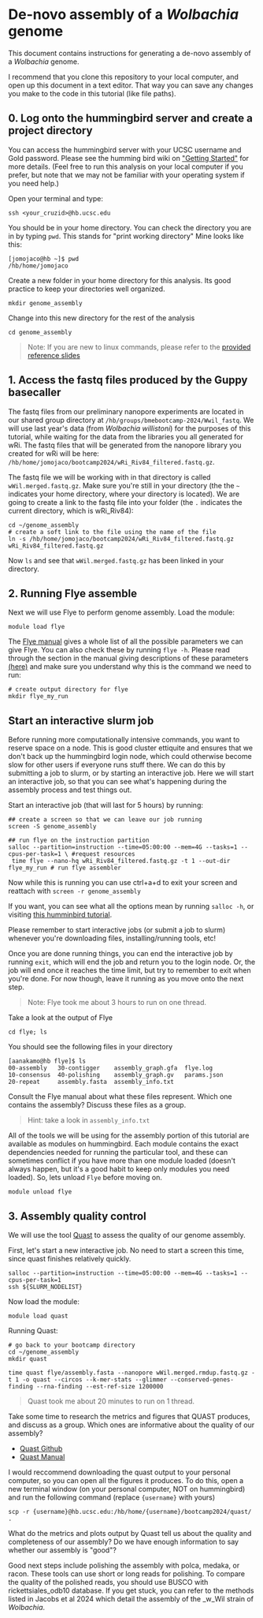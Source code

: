 # De-novo assembly of a _Wolbachia_ genome

This document contains instructions for generating a de-novo assembly of a _Wolbachia_ genome. 

I recommend that you clone this repository to your local computer, and open up this document in a text editor. That way you can save any changes you make to the code in this tutorial (like file paths).


## 0. Log onto the hummingbird server and create a project directory

You can access the hummingbird server with your UCSC username and Gold password. Please see the humming bird wiki on ["Getting Started"](https://hummingbird.ucsc.edu/getting-started/) for more details. (Feel free to run this analysis on your local computer if you prefer, but note that we may not be familiar with your operating system if you need help.)

Open your terminal and type:
```
ssh <your_cruzid>@hb.ucsc.edu
```

You should be in your home directory. You can check the directory you are in by typing `pwd`. This stands for "print working directory" Mine looks like this:
```
[jomojaco@hb ~]$ pwd
/hb/home/jomojaco
```

Create a new folder in your home directory for this analysis. Its good practice to keep your directories well organized.
```
mkdir genome_assembly
```

Change into this new directory for the rest of the analysis
```
cd genome_assembly
```

> Note: If you are new to linux commands, please refer to the [provided reference slides](https://docs.google.com/presentation/d/1hjIfozfQkjL4gj1eUtvBqgzpWERAkF8Uw43ToAQSxa8/edit#slide=id.p)  

## 1. Access the fastq files produced by the Guppy basecaller

The fastq files from our preliminary nanopore experiments are located in our shared group directory at `/hb/groups/bmebootcamp-2024/Wwil_fastq`. We will use last year's data (from _Wolbachia willistoni_) for the purposes of this tutorial, while waiting for the data from the libraries you all generated for wRi. The fastq files that will be generated from the nanopore library you created for wRi will be here: `/hb/home/jomojaco/bootcamp2024/wRi_Riv84_filtered.fastq.gz`. 

The fastq file we will be working with in that directory is called `wWil.merged.fastq.gz`. Make sure you're still in your directory (the the `~` indicates your home directory, where your directory is located). We are going to create a link to the fastq file into your folder (the `.` indicates the current directory, which is wRi_Riv84):
```
cd ~/genome_assembly
# create a soft link to the file using the name of the file
ln -s /hb/home/jomojaco/bootcamp2024/wRi_Riv84_filtered.fastq.gz wRi_Riv84_filtered.fastq.gz
```

Now `ls` and see that `wWil.merged.fastq.gz` has been linked in your directory.

## 2. Running Flye assemble


Next we will use Flye to perform genome assembly. Load the module:
```
module load flye
```

The [Flye manual](https://github.com/fenderglass/Flye/blob/flye/docs/USAGE.md) gives a whole list of all the possible parameters we can give Flye. You can also check these by running `flye -h`. Please read through the section in the manual giving descriptions of these parameters [(here)](https://github.com/fenderglass/Flye/blob/flye/docs/USAGE.md#-parameter-descriptions) and make sure you understand why this is the command we need to run:
```
# create output directory for flye
mkdir flye_my_run
```

## Start an interactive slurm job

Before running more computationally intensive commands, you want to reserve space on a node. This is good cluster ettiquite and ensures that we don't back up the hummingbird login node, which could otherwise become slow for other users if everyone runs stuff there. We can do this by submitting a job to slurm, or by starting an interactive job. Here we will start an interactive job, so that you can see what's happening during the assembly process and test things out.

Start an interactive job (that will last for 5 hours) by running:
```
## create a screen so that we can leave our job running 
screen -S genome_assembly

## run flye on the instruction partition 
salloc --partition=instruction --time=05:00:00 --mem=4G --tasks=1 --cpus-per-task=1 \ #request resources 
 time flye --nano-hq wRi_Riv84_filtered.fastq.gz -t 1 --out-dir flye_my_run # run flye assembler 
```
Now while this is running you can use ctrl+a+d to exit your screen and reattach with `screen -r genome_assembly`

If you want, you can see what all the options mean by running `salloc -h`, or visiting [this humminbird tutorial](https://hummingbird.ucsc.edu/documentation/getting-an-interactive-allocation-for-instructional-use/).

Please remember to start interactive jobs (or submit a job to slurm) whenever you're downloading files, installing/running tools, etc!

Once you are done running things, you can end the interactive job by running `exit`, which will end the job and return you to the login node. Or, the job will end once it reaches the time limit, but try to remember to exit when you're done. For now though, leave it running as you move onto the next step.

> Note: Flye took me about 3 hours to run on one thread.

Take a look at the output of Flye
```
cd flye; ls
```

You should see the following files in your directory
```
[aanakamo@hb flye]$ ls
00-assembly   30-contigger    assembly_graph.gfa  flye.log
10-consensus  40-polishing    assembly_graph.gv   params.json
20-repeat     assembly.fasta  assembly_info.txt
```

Consult the Flye manual about what these files represent. Which one contains the assembly? Discuss these files as a group.
> Hint: take a look in `assembly_info.txt`  

All of the tools we will be using for the assembly portion of this tutorial are available as modules on hummingbird. Each module contains the exact dependencies needed for running the particular tool, and these can sometimes conflict if you have more than one module loaded (doesn't always happen, but it's a good habit to keep only modules you need loaded). So, lets unload `Flye` before moving on.
```
module unload flye
```

## 3. Assembly quality control

We will use the tool [Quast](https://quast.sourceforge.net/docs/manual.html#sec2.1) to assess the quality of our genome assembly.

First, let's start a new interactive job. No need to start a screen this time, since quast finishes relatively quickly.
```
salloc --partition=instruction --time=05:00:00 --mem=4G --tasks=1 --cpus-per-task=1
ssh ${SLURM_NODELIST}
```

Now load the module:
```
module load quast
```

Running Quast:
```
# go back to your bootcamp directory
cd ~/genome_assembly
mkdir quast

time quast flye/assembly.fasta --nanopore wWil.merged.rmdup.fastq.gz -t 1 -o quast --circos --k-mer-stats --glimmer --conserved-genes-finding --rna-finding --est-ref-size 1200000
```
> Quast took me about 20 minutes to run on 1 thread.  

Take some time to research the metrics and figures that QUAST produces, and discuss as a group. Which ones are informative about the quality of our assembly?

- [Quast Github](https://github.com/ablab/quast)
- [Quast Manual](https://quast.sourceforge.net/docs/manual.html#sec2.1)

I would reccommend downloading the quast output to your personal computer, so you can open all the figures it produces. To do this, open a new terminal window (on your personal computer, NOT on hummingbird) and run the following command (replace `{username}` with yours)

```
scp -r {username}@hb.ucsc.edu:/hb/home/{username}/bootcamp2024/quast/ .
```

What do the metrics and plots output by Quast tell us about the quality and completeness of our assembly? Do we have enough information to say whether our assembly is "good"?

Good next steps include polishing the assembly with polca, medaka, or racon. These tools can use short or long reads for polishing. To compare the quality of the polished reads, you should use BUSCO with rickettsiales_odb10 database. If you get stuck, you can refer to the methods listed in Jacobs et al 2024 which detail the assembly of the _w_Wil strain of _Wolbachia_.
